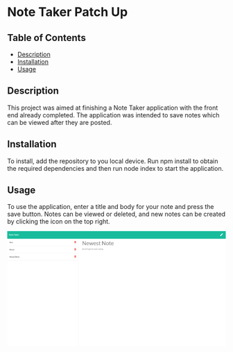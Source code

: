 # Note Taker Patch Up 

## Table of Contents
* [Description](#description)
* [Installation](#installation)
* [Usage](#usage)

## Description
This project was aimed at finishing a Note Taker application with the front end already completed. The application was intended to save notes which can be viewed after they are posted.

## Installation
To install, add the repository to you local device. Run npm install to obtain the required dependencies and then run node index to start the application.

## Usage
To use the application, enter a title and body for your note and press the save button. Notes can be viewed or deleted, and new notes can be created by clicking the icon on the top right.

![noteTakerThumbnail](./public/assets/noteTakerThumbnail.PNG)
